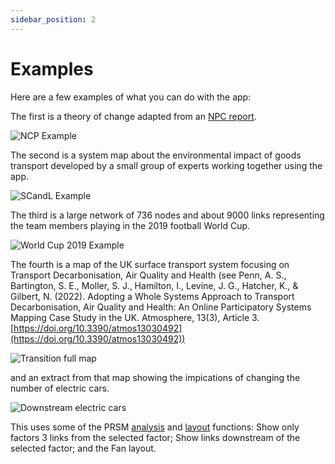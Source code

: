 ```yaml
---
sidebar_position: 2
---
```

# Examples

Here are a few examples of what you can do with the app:

The first is a theory of change adapted from an [NPC report](https://www.thinknpc.org/resource-hub/ten-steps/).

![NCP Example](/images/NPCexample.png)

The second is a system map about the environmental impact of goods transport developed by a small group of experts working together using the app.

![SCandL Example](/images/SCandLexample.png)

The third is a large network of 736 nodes and about 9000 links representing the team members playing in the 2019 football World Cup.

![World Cup 2019 Example](/images/WorldCup2019example.png)

The fourth is a map of the UK surface transport system focusing on Transport Decarbonisation, Air Quality and Health (see Penn, A. S., Bartington, S. E., Moller, S. J., Hamilton, I., Levine, J. G., Hatcher, K., & Gilbert, N. (2022). Adopting a Whole Systems Approach to Transport Decarbonisation, Air Quality and Health: An Online Participatory Systems Mapping Case Study in the UK. Atmosphere, 13(3), Article 3. [https://doi.org/10.3390/atmos13030492](https://doi.org/10.3390/atmos13030492))

![Transition full map](/images/TransitionFullMap.png)

and an extract from that map showing the impications of changing the number of electric cars.

![Downstream electric cars](/images/TransitionDownstreamElectricCars.png)

This uses some of the PRSM [analysis](Styling#analysis-tab) and [layout](Styling#layout) functions: Show only factors 3 links from the selected factor; Show links downstream of the selected factor; and the Fan layout.
